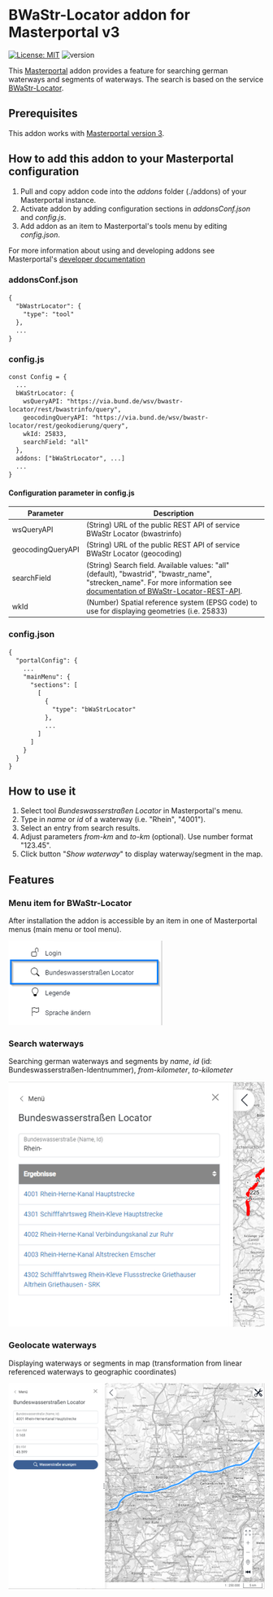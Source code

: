 # BWaStr-Locator addon for Masterportal v3
[![License: MIT](https://img.shields.io/badge/License-MIT-green.svg)](https://opensource.org/licenses/MIT) ![version](https://img.shields.io/badge/Version-1.0.0-blue)

This [Masterportal](https://www.masterportal.org/) addon provides a feature for searching german waterways and segments of waterways. The search is based on the service [BWaStr-Locator](https://via.bund.de/wsv/bwastr-locator).

## Prerequisites
This addon works with [Masterportal version 3](https://bitbucket.org/geowerkstatt-hamburg/masterportal/src/v3.0.0/).

## How to add this addon to your Masterportal configuration
1. Pull and copy addon code into the *addons* folder (./addons) of your Masterportal instance.
2. Activate addon by adding configuration sections in *addonsConf.json* and *config.js*.
3. Add addon as an item to Masterportal's tools menu by editing *config.json*.

For more information about using and developing addons see Masterportal's [developer documentation](https://bitbucket.org/geowerkstatt-hamburg/masterportal/src/fa0906d1c3d580dabbbe3d58b51ec9a14a923948/doc/devdoc.md)

### addonsConf.json
```
{
  "bWastrLocator": {
    "type": "tool"
  },
  ...
}
```

### config.js
```
const Config = {
  ...
  bWaStrLocator: {
    wsQueryAPI: "https://via.bund.de/wsv/bwastr-locator/rest/bwastrinfo/query",
    geocodingQueryAPI: "https://via.bund.de/wsv/bwastr-locator/rest/geokodierung/query",
    wkId: 25833,
    searchField: "all"
  },
  addons: ["bWaStrLocator", ...]
  ...
}
```
#### Configuration parameter in config.js
| Parameter | Description |
| ------- | ------- |
| wsQueryAPI | (String) URL of the public REST API of service BWaStr Locator (bwastrinfo) |
| geocodingQueryAPI | (String) URL of the public REST API of service BWaStr Locator (geocoding) |
| searchField | (String) Search field. Available values: "all" (default), "bwastrid", "bwastr_name", "strecken_name". For more information see [documentation of BWaStr-Locator-REST-API](https://www.google.com/search?q=Bundeswasserstra%C3%9Fen-Locator+REST). |
| wkId | (Number) Spatial reference system (EPSG code) to use for displaying geometries (i.e. 25833)|


### config.json
```
{
  "portalConfig": {
    ...
    "mainMenu": {
      "sections": [
        [
          {
            "type": "bWaStrLocator"
          },
          ...
        ]
      ]
    }
  }
}
```

## How to use it
1. Select tool *Bundeswasserstraßen Locator* in Masterportal's menu.
2. Type in *name* or *id* of a waterway (i.e. "Rhein", "4001").
3. Select an entry from search results.
4. Adjust parameters *from-km* and *to-km* (optional). Use number format "123.45".
5. Click button "*Show waterway*" to display waterway/segment in the map.

## Features

### Menu item for BWaStr-Locator
After installation the addon is accessible by an item in one of Masterportal menus (main menu or tool menu).

![image info](./doc_md/masterportal-addon-bwastr-locator-menu-item.png)

### Search waterways
Searching german waterways and segments by *name*, *id* (id: Bundeswasserstraßen-Identnummer), *from-kilometer*, *to-kilometer*

![image info](./doc_md/masterportal-addon-bwastr-locator-search.png)

### Geolocate waterways
Displaying waterways or segments in map (transformation from linear referenced waterways to geographic coordinates)

![image info](./doc_md/masterportal-addon-bwastr-locator-map-interaction.png)

